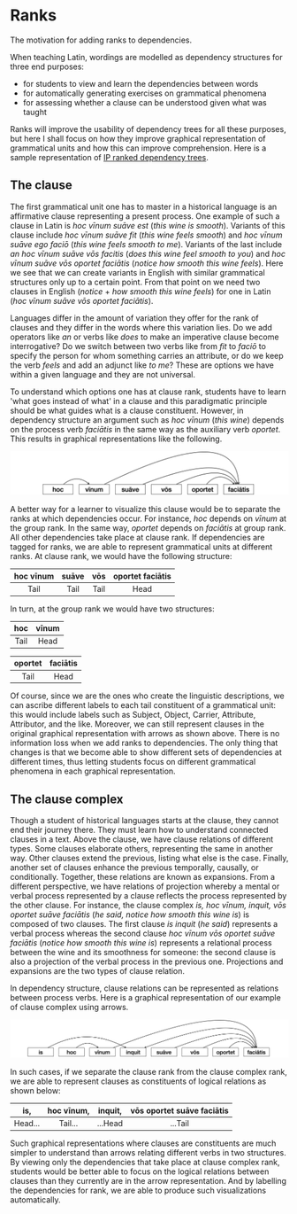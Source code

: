 # Ranks
The motivation for adding ranks to dependencies.

When teaching Latin, wordings are modelled as dependency structures for three end purposes:

* for students to view and learn the dependencies between words
* for automatically generating exercises on grammatical phenomena
* for assessing whether a clause can be understood given what was taught

Ranks will improve the usability of dependency trees for all these purposes, but here I shall focus on how they improve graphical representation of grammatical units and how this can improve comprehension. Here is a sample representation of [IP ranked dependency trees](outputs/la_ittb-ip-dev.html).

## The clause

The first grammatical unit one has to master in a historical language is an affirmative clause representing a present process. One example of such a clause in Latin is *hoc vīnum suāve est* (*this wine is smooth*). Variants of this clause include *hoc vīnum suāve fit* (*this wine feels smooth*) and *hoc vīnum suāve ego faciō* (*this wine feels smooth to me*). Variants of the last include *an hoc vīnum suāve vōs facitis* (*does this wine feel smooth to you*) and *hoc vīnum suāve vōs oportet faciātis* (*notice how smooth this wine feels*). Here we see that we can create variants in English with similar grammatical structures only up to a certain point. From that point on we need two clauses in English (*notice* + *how smooth this wine feels*) for one in Latin (*hoc vīnum suāve vōs oportet faciātis*).

Languages differ in the amount of variation they offer for the rank of clauses and they differ in the words where this variation lies. Do we add operators like *an* or verbs like *does* to make an imperative clause become interrogative? Do we switch between two verbs like from *fit* to *faciō* to specify the person for whom something carries an attribute, or do we keep the verb *feels* and add an adjunct like *to me*? These are options we have within a given language and they are not universal.

To understand which options one has at clause rank, students have to learn 'what goes instead of what' in a clause and this paradigmatic principle should be what guides what is a clause constituent. However, in dependency structure an argument such as *hoc vīnum* (*this wine*) depends on the process verb *faciātis* in the same way as the auxiliary verb *oportet*. This results in graphical representations like the following.

![Dependency without ranks](README/Dependency.png "Dependency without ranks")

A better way for a learner to visualize this clause would be to separate the ranks at which dependencies occur. For instance, *hoc* depends on *vīnum* at the group rank. In the same way, *oportet* depends on *faciātis* at group rank. All other dependencies take place at clause rank. If dependencies are tagged for ranks, we are able to represent grammatical units at different ranks. At clause rank, we would have the following structure:

| hoc vīnum        | suāve            | vōs              | oportet faciātis |
|:----------------:|:----------------:|:----------------:|:----------------:| 
| Tail             | Tail             | Tail             | Head             | 

In turn, at the group rank we would have two structures:

| hoc              | vīnum            |
|:----------------:|:----------------:| 
| Tail             | Head             |

| oportet          | faciātis         |
|:----------------:|:----------------:| 
| Tail             | Head             |

Of course, since we are the ones who create the linguistic descriptions, we can ascribe different labels to each tail constituent of a grammatical unit: this would include labels such as Subject, Object, Carrier, Attribute, Attributor, and the like. Moreover, we can still represent clauses in the original graphical representation with arrows as shown above. There is no information loss when we add ranks to dependencies. The only thing that changes is that we become able to show different sets of dependencies at different times, thus letting students focus on different grammatical phenomena in each graphical representation.

## The clause complex

Though a student of historical languages starts at the clause, they cannot end their journey there. They must learn how to understand connected clauses in a text. Above the clause, we have clause relations of different types. Some clauses elaborate others, representing the same in another way. Other clauses extend the previous, listing what else is the case. Finally, another set of clauses enhance the previous temporally, causally, or conditionally. Together, these relations are known as expansions. From a different perspective, we have relations of projection whereby a mental or verbal process represented by a clause reflects the process represented by the other clause. For instance, the clause complex *is, hoc vīnum, inquit, vōs oportet suāve faciātis* (*he said, notice how smooth this wine is*) is composed of two clauses. The first clause *is inquit* (*he said*) represents a verbal process whereas the second clause *hoc vīnum vōs oportet suāve faciātis* (*notice how smooth this wine is*) represents a relational process between the wine and its smoothness for someone: the second clause is also a projection of the verbal process in the previous one. Projections and expansions are the two types of clause relation.

In dependency structure, clause relations can be represented as relations between process verbs. Here is a graphical representation of our example of clause complex using arrows.

![Dependency without ranks](README/Dependency3.png "Dependency without ranks")

In such cases, if we separate the clause rank from the clause complex rank, we are able to represent clauses as constituents of logical relations as shown below:

| is,     | hoc vīnum, | inquit, | vōs oportet suāve faciātis |
|:-------:|:----------:|:-------:|:--------------------------:|
| Head... | Tail...    | ...Head | ...Tail                    |

Such graphical representations where clauses are constituents are much simpler to understand than arrows relating different verbs in two structures. By viewing only the dependencies that take place at clause complex rank, students would be better able to focus on the logical relations between clauses than they currently are in the arrow representation. And by labelling the dependencies for rank, we are able to produce such visualizations automatically.

  
